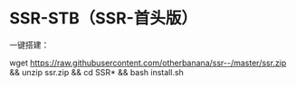 # SSR-STB（SSR-首头版）

一键搭建：

wget https://raw.githubusercontent.com/otherbanana/ssr--/master/ssr.zip && unzip ssr.zip && cd SSR* && bash install.sh
